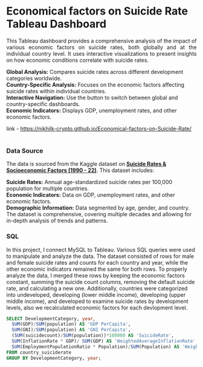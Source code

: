 # Economical factors on Suicide Rate Tableau Dashboard
 

<p align="justify">
This Tableau dashboard provides a comprehensive analysis of the impact of various economic factors on suicide rates, both globally and at the individual country level. It uses interactive visualizations to present insights on how economic conditions correlate with suicide rates.<br/>

**Global Analysis:**  Compares suicide rates across different development categories worldwide.<br/>
**Country-Specific Analysis:**  Focuses on the economic factors affecting suicide rates within individual countries.<br/>
**Interactive Navigation:**  Use the button to switch between global and country-specific dashboards.<br/>
**Economic Indicators:**  Displays GDP, unemployment rates, and other economic factors.<br/>

link - https://nikhilk-crypto.github.io/Economical-factors-on-Suicide-Rate/
<br/><br/>
### Data Source
The data is sourced from the Kaggle dataset on [**Suicide Rates & Socioeconomic Factors (1990 - 22)**](https://www.kaggle.com/datasets/ronaldonyango/global-suicide-rates-1990-to-2022/data?select=age_std_suicide_rates_1990-2022.csv). This dataset includes:

**Suicide Rates:** Annual age-standardized suicide rates per 100,000 population for multiple countries.<br/>
**Economic Indicators:** Data on GDP, unemployment rates, and other economic factors.<br/>
**Demographic Information:** Data segmented by age, gender, and country.<br/>
The dataset is comprehensive, covering multiple decades and allowing for in-depth analysis of trends and patterns.

### SQL 
In this project, I connect MySQL to Tableau. Various SQL queries were used to manipulate and analyze the data. The dataset consisted of rows for male and female suicide rates and counts for each country and year, while the other economic indicators remained the same for both rows. To properly analyze the data, I merged these rows by keeping the economic factors constant, summing the suicide count columns, removing the default suicide rate, and calculating a new one. Additionally, countries were categorized into undeveloped, developing (lower middle income), developing (upper middle income), and developed to examine suicide rates by development levels, also we recalculated economic factors for each devlopment level. 

```sql
SELECT DevelopmentCategory, year, 
  SUM(GDP)/SUM(population) AS 'GDP PerCapita', 
  SUM(GNI)/SUM(population) AS 'GNI PerCapita', 
  (SUM(suicidecount)/SUM(population))*100000 AS 'SuicideRate', 
  SUM(InflationRate * GDP)/ SUM(GDP) AS 'WeightedAverageInflationRate',
  SUM(EmploymentPopulationRatio * Population)/SUM(Population) AS 'WeightedAverageEmploymentRate'
FROM country_suiciderate 
GROUP BY DevelopmentCategory, year;
```


<p>
